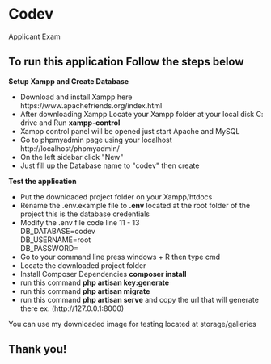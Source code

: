 # Codev
 Applicant Exam

<h2>To run this application Follow the steps below</h2>
<b>Setup Xampp and Create Database</b>
<ul>
 <li>Download and install Xampp here https://www.apachefriends.org/index.html</li>
 <li>After downloading Xampp Locate your Xampp folder at your local disk C: drive and Run <b>xampp-control</b></li>
 <li>Xampp control panel will be opened just start Apache and MySQL</li>
 <li>Go to phpmyadmin page using your localhost http://localhost/phpmyadmin/</li>
 <li>On the left sidebar click "New"</li>
 <li>Just fill up the Database name to "codev" then create</li>
 </ul>
 <b>Test the application</b>
<ul>
 <li>Put the downloaded project folder on your Xampp/htdocs</li>
 <li>Rename the .env.example file to <b>.env</b> located at the root folder of the project this is the database credentials</li>
<li>Modify the .env file code line 11 - 13<br />
DB_DATABASE=codev<br />
DB_USERNAME=root<br />
DB_PASSWORD=
</li>
 <li>Go to your command line press windows + R then type cmd</li>
 <li>Locate the downloaded project folder</li>
 <li>Install Composer Dependencies <b>composer install</b></li>
  <li>run this command <b>php artisan key:generate</b></li>
 <li>run this command <b>php artisan migrate</b></li>
 <li>run this command <b>php artisan serve</b> and copy the url that will generate there ex. (http://127.0.0.1:8000)</li>
 </ul>
 
 You can use my downloaded image for testing located at storage/galleries

<h2>Thank you!</h2>
